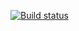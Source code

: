 [![Build status](https://ci.appveyor.com/api/projects/status/x7j13l4mw096q7ma?svg=true)](https://ci.appveyor.com/project/Maryana101/aqa-hw-2)
